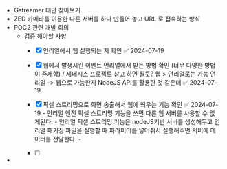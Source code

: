 - Gstreamer 대안 찾아보기 
- ZED 카메라를 이용한 다른 서버를 하나 만들어 놓고 URL 로 접속하는 방식
- POC2 관련 개발 회의
  - 검증 해야할 사항
    - [x] 언리얼에서 웹 실행되는 지 확인 ✅ 2024-07-19 
    - [x] 웹에서 발생시킨 이벤트 언리얼에서 받는 방법 확인 (너무 다양한 방법이 존재함) / 제네시스 프로젝트 참고 하면 될듯? 웹 > 언리얼로는 가능 언리얼 -> 웹으로 가능한지 NodeJS API를 활용한 것 같은데 ✅ 2024-07-19
    - [x] 픽셀 스트리밍으로 화면 송출해서 웹에 띄우는 기능 확인 ✅ 2024-07-19
          - 언리얼 엔진 픽셀 스트리밍 기능을 쓰면 다른 웹 서버를 사용할 수 없게된다.
          - 언리얼 픽셀 스트리밍 기능은 nodeJS기반 서버를 생성해두고 언리얼 패키징 파일을 실행할 때 파라미터를 넣어줘서 실행해주면 서버에 데이터를 전달한다. 
          - 
		    
    - [ ] 
- 